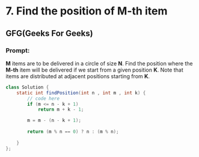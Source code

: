 # 7. Find the position of M-th item 

## GFG(Geeks For Geeks)
### Prompt: 
**M** items are to be delivered in a circle of size **N**. Find the position where the **M-th** item will be delivered if we start from a given position **K**. Note that items are distributed at adjacent positions starting from **K**.

```java
class Solution {
    static int findPosition(int n , int m , int k) {
        // code here
        if (m <= n - k + 1)
            return m + k - 1;

        m = m - (n - k + 1);
 
        return (m % n == 0) ? n : (m % n);
        
    }
};

```
